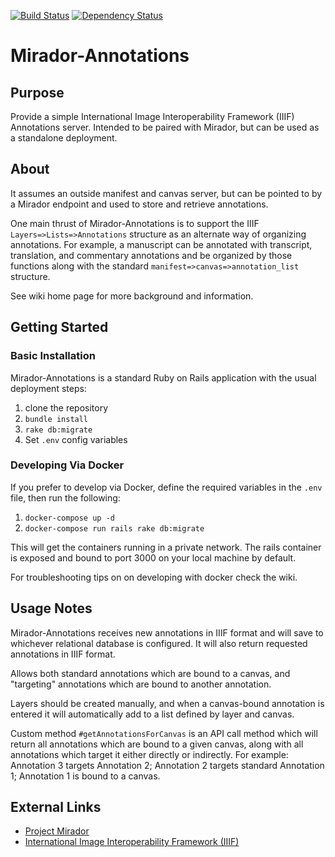 [![Build Status](https://travis-ci.org/yale-web-technologies/mirador-annotations.svg?branch=master)](https://travis-ci.org/yale-web-technologies/mirador-annotations) [![Dependency Status](https://gemnasium.com/badges/github.com/yale-web-technologies/mirador-annotations.svg)](https://gemnasium.com/github.com/yale-web-technologies/mirador-annotations)

# Mirador-Annotations
## Purpose
Provide a simple International Image Interoperability Framework (IIIF) Annotations server. Intended to be paired with Mirador, but can be used as a standalone deployment.

## About
It assumes an outside manifest and canvas server, but can be pointed to by a Mirador endpoint and used to store and retrieve annotations.

One main thrust of Mirador-Annotations is to support the IIIF `Layers=>Lists=>Annotations` structure as an alternate way of organizing annotations. For example, a manuscript can be annotated with transcript, translation, and commentary annotations and be organized by those functions along with the standard `manifest=>canvas=>annotation_list` structure.

See wiki home page for more background and information.

## Getting Started

### Basic Installation

Mirador-Annotations is a standard Ruby on Rails application with the usual deployment steps:

1. clone the repository
2. `bundle install`
3. `rake db:migrate`
4. Set `.env` config variables

### Developing Via Docker
If you prefer to develop via Docker, define the required variables in the `.env` file, then run the following:

1. `docker-compose up -d`
2. `docker-compose run rails rake db:migrate`

This will get the containers running in a private network. The rails container is exposed and bound to port 3000 on your local machine by default.

For troubleshooting tips on on developing with docker check the wiki.


## Usage Notes
Mirador-Annotations receives new annotations in IIIF format and will save to whichever relational database is configured. It will also return requested annotations in IIIF format.

Allows both standard annotations which are bound to a canvas, and "targeting" annotations which are bound to another annotation.

Layers should be created manually, and when a canvas-bound annotation is entered it will automatically add to a list defined by layer and canvas.

Custom method `#getAnnotationsForCanvas` is an API call method which will return all annotations which are bound to a given canvas,	along with all annotations which target it either directly or indirectly. For example: Annotation 3 targets Annotation 2; Annotation 2 targets standard Annotation 1; Annotation 1 is bound to a canvas.

## External Links
* [Project Mirador](https://github.com/ProjectMirador/mirador)
* [International Image Interoperability Framework (IIIF)](http://iiif.io/)
